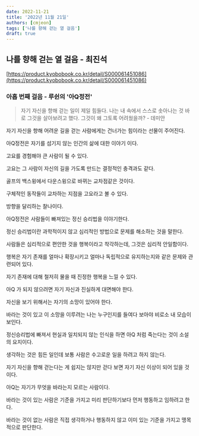 ```yaml
---
date: 2022-11-21
title: '2022년 11월 21일'
authors: [cmjeon]
tags: ['나를 향해 걷는 열 걸음']
draft: true
---
```


## 나를 향해 걷는 열 걸음 - 최진석

[https://product.kyobobook.co.kr/detail/S000061451086](https://product.kyobobook.co.kr/detail/S000061451086)

### 아홉 번째 걸음 - 루쉰의 '아Q정전'

> 자기 자신을 향해 걷는 일이 제일 힘들다. 나는 내 속에서 스스로 솟아나는 것 바로 그것을 살아보려고 했다. 그것이 왜 그토록 어려웠을까? - 데미안

자기 자신을 향해 어려운 길을 걷는 사람에게는 건너가는 힘이라는 선물이 주어진다.

아Q정전은 자기를 섬기지 않는 인간의 삶에 대한 이야기 이다.

고요를 경험해야 큰 사람이 될 수 있다.

<!--truncate-->

고요는 그 사람이 자신의 길을 가도록 만드는 결정적인 충격과도 같다.

골프의 백스윙에서 다운스윙으로 바뀌는 교차점같은 것이다.

구체적인 동작들이 교차하는 지점을 고요라고 볼 수 있다.

방향을 달리하는 찰나이다.

아Q정전은 사람들이 빠져있는 정신 승리법을 이야기한다.

정신 승리법이란 과학적이지 않고 심리적인 방법으로 문제를 해소하는 것을 말한다.

사람들은 심리적으로 편안한 것을 행복이라고 착각하는데, 그것은 심리적 안일함이다.

행복은 자기 존재를 얼마나 확장시키고 얼마나 독립적으로 유지하는지와 같은 문제와 관련되어 있다.

자기 존재에 대해 철저히 물을 때 진정한 행복을 느낄 수 있다.

아Q 가 되지 않으려면 자기 자신과 진실하게 대면해야 한다.

자신을 보기 위해서는 자기의 소망이 있어야 한다.

바라는 것이 있고 이 소망을 이루려는 나는 누구인지를 들여다 보아야 비로소 내 모습이 보인다.

정신승리법에 빠져서 현실과 일치되지 않는 인식을 하면 아Q 처럼 죽는다는 것이 소설의 요지이다.

생각하는 것은 힘든 일인데 보통 사람은 수고로운 일을 하려고 하지 않는다.

자기 자신을 향해 걷는다는 게 쉽지는 않지만 걷다 보면 자기 자신 이상이 되어 있을 것이다.

아Q는 자기가 무엇을 바라는지 모르는 사람이다.

바라는 것이 있는 사람은 기준을 가지고 미리 판단하기보다 먼저 행동하고 임하려고 한다.

바라는 것이 없는 사람은 직접 생각하거나 행동하지 않고 이미 있는 기준을 가지고 맹목적으로 판단한다.
